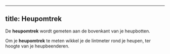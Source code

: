 ***

## title: Heupomtrek

De **heupomtrek** wordt gemeten aan de bovenkant van je heupbotten.

Om je **heupomtrek** te meten wikkel je de lintmeter rond je heupen, ter hoogte van je heupbeenderen.
